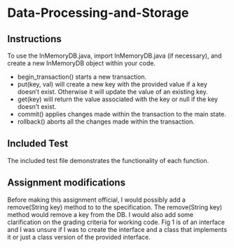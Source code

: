 # Data-Processing-and-Storage

## Instructions
To use the InMemoryDB.java, import InMemoryDB.java (if necessary), and create a new InMemoryDB object within your code.
- begin_transaction() starts a new transaction.
- put(key, val) will create a new key with the provided value if a key doesn’t exist. Otherwise it will update the value of an existing key.
- get(key) will return the value associated with the key or null if the key doesn’t exist.
- commit() applies changes made within the transaction to the main state.
- rollback() aborts all the changes made within the transaction.

## Included Test
The included test file demonstrates the functionality of each function.

## Assignment modifications
Before making this assignment official, I would possibly add a remove(String key) method to to the specification. The remove(String key) method would remove a key from the DB. I would also add some clarification on the grading criteria for working code. Fig 1 is of an interface and I was unsure if I was to create the interface and a class that implements it or just a class version of the provided interface.